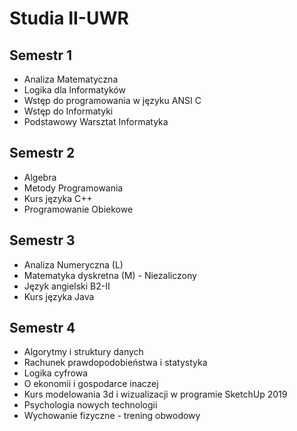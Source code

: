 # Studia II-UWR

## Semestr 1 
- Analiza Matematyczna
- Logika dla Informatyków
- Wstęp do programowania w języku ANSI C
- Wstęp do Informatyki
- Podstawowy Warsztat Informatyka

## Semestr 2
- Algebra
- Metody Programowania
- Kurs języka C++
- Programowanie Obiekowe

## Semestr 3
- Analiza Numeryczna (L)
- Matematyka dyskretna (M) - Niezaliczony
- Język angielski B2-II
- Kurs języka Java

## Semestr 4
- Algorytmy i struktury danych
- Rachunek prawdopodobieństwa i statystyka
- Logika cyfrowa
- O ekonomii i gospodarce inaczej
- Kurs modelowania 3d i wizualizacji w programie SketchUp 2019
- Psychologia nowych technologii
- Wychowanie fizyczne - trening obwodowy

